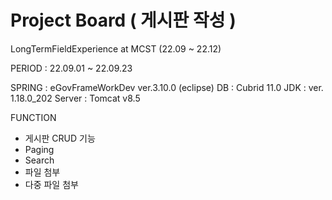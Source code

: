 # Project Board ( 게시판 작성 )

LongTermFieldExperience at MCST (22.09 ~ 22.12)

PERIOD : 22.09.01 ~ 22.09.23

SPRING : eGovFrameWorkDev ver.3.10.0 (eclipse)
DB : Cubrid 11.0
JDK : ver. 1.18.0_202
Server : Tomcat v8.5

FUNCTION
+ 게시판 CRUD 기능
+ Paging
+ Search
+ 파일 첨부
+ 다중 파일 첨부
